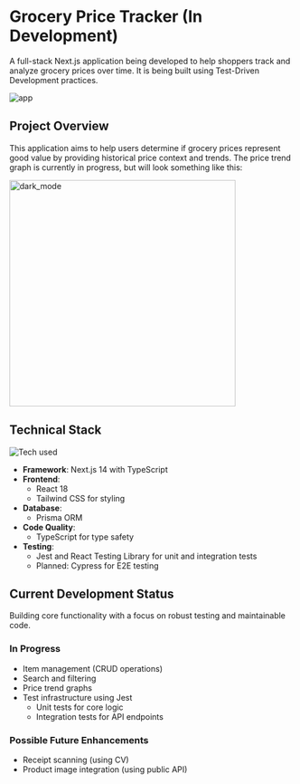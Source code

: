 # Grocery Price Tracker (In Development)

A full-stack Next.js application being developed to help shoppers track and analyze grocery prices over time. It is being built using Test-Driven Development practices.

![app](https://github.com/user-attachments/assets/77a2c533-cf29-4991-8229-69269b8ded59)

## Project Overview

This application aims to help users determine if grocery prices represent good value by providing historical price context and trends. The price trend graph is currently in progress, but will look something like this:

<img width="400" alt="dark_mode" src="https://github.com/user-attachments/assets/141d4cb6-c92b-4146-9426-7c693301b663">

## Technical Stack

![Tech used](https://skillicons.dev/icons?i=next,react,ts,tailwind,jest,prisma)

- **Framework**: Next.js 14 with TypeScript
- **Frontend**:
  - React 18
  - Tailwind CSS for styling
- **Database**:
  - Prisma ORM
- **Code Quality**:
  - TypeScript for type safety
- **Testing**:
  - Jest and React Testing Library for unit and integration tests
  - Planned: Cypress for E2E testing

## Current Development Status

Building core functionality with a focus on robust testing and maintainable code.

### In Progress

- Item management (CRUD operations)
- Search and filtering
- Price trend graphs
- Test infrastructure using Jest
  - Unit tests for core logic
  - Integration tests for API endpoints

### Possible Future Enhancements

- Receipt scanning (using CV)
- Product image integration (using public API)
